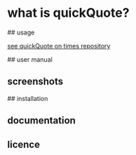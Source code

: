 # what is quickQuote?


## usage

[see quickQuote on times repository](http://times.github.io/quickQuote)

## user manual 


## screenshots


## installation


## documentation 


## licence
